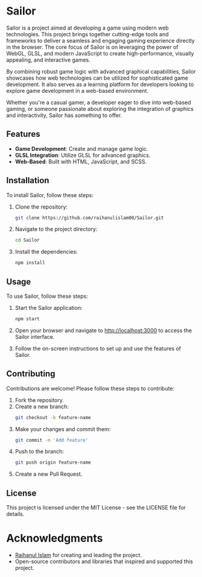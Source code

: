 # Sailor

Sailor is a project aimed at developing a game using modern web technologies. This project brings together cutting-edge tools and frameworks to deliver a seamless and engaging gaming experience directly in the browser. The core focus of Sailor is on leveraging the power of WebGL, GLSL, and modern JavaScript to create high-performance, visually appealing, and interactive games. 

By combining robust game logic with advanced graphical capabilities, Sailor showcases how web technologies can be utilized for sophisticated game development. It also serves as a learning platform for developers looking to explore game development in a web-based environment.

Whether you're a casual gamer, a developer eager to dive into web-based gaming, or someone passionate about exploring the integration of graphics and interactivity, Sailor has something to offer.


## Features

- **Game Development**: Create and manage game logic.
- **GLSL Integration**: Utilize GLSL for advanced graphics.
- **Web-Based**: Built with HTML, JavaScript, and SCSS.

## Installation

To install Sailor, follow these steps:

1. Clone the repository:
   ```sh
   git clone https://github.com/raihanulislam00/Sailor.git
   ```

2. Navigate to the project directory:
   ```sh
   cd Sailor
   ```

3. Install the dependencies:
   ```sh
   npm install
   ```

## Usage

To use Sailor, follow these steps:

1. Start the Sailor application:
   ```sh
   npm start
   ```

2. Open your browser and navigate to [http://localhost:3000](http://localhost:3000) to access the Sailor interface.

3. Follow the on-screen instructions to set up and use the features of Sailor.

## Contributing

Contributions are welcome! Please follow these steps to contribute:

1. Fork the repository.
2. Create a new branch:
   ```sh
   git checkout -b feature-name
   ```
3. Make your changes and commit them:
   ```sh
   git commit -m 'Add feature'
   ```
4. Push to the branch:
   ```sh
   git push origin feature-name
   ```
5. Create a new Pull Request.

## License

This project is licensed under the MIT License - see the LICENSE file for details.

# Acknowledgments

- [Raihanul Islam](https://github.com/raihanulislam00) for creating and leading the project.
- Open-source contributors and libraries that inspired and supported this project.
